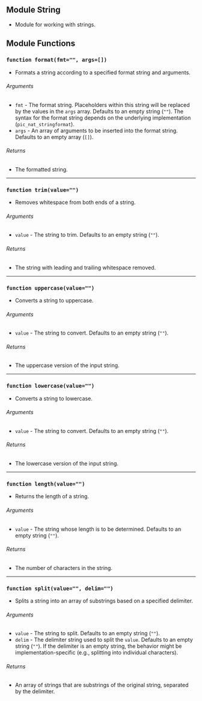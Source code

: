 ## Module String
- Module for working with strings.

## Module Functions

### `function format(fmt="", args=[])`
- Formats a string according to a specified format string and arguments.

###### Arguments
- `fmt` - The format string. Placeholders within this string will be replaced by the values in the `args` array. Defaults to an empty string (`""`). The syntax for the format string depends on the underlying implementation (`pic_nat_stringformat`).
- `args` - An array of arguments to be inserted into the format string. Defaults to an empty array (`[]`).

###### Returns
- The formatted string.

---

### `function trim(value="")`
- Removes whitespace from both ends of a string.

###### Arguments
- `value` - The string to trim. Defaults to an empty string (`""`).

###### Returns
- The string with leading and trailing whitespace removed.

---

### `function uppercase(value="")`
- Converts a string to uppercase.

###### Arguments
- `value` - The string to convert. Defaults to an empty string (`""`).

###### Returns
- The uppercase version of the input string.

---

### `function lowercase(value="")`
- Converts a string to lowercase.

###### Arguments
- `value` - The string to convert. Defaults to an empty string (`""`).

###### Returns
- The lowercase version of the input string.

---

### `function length(value="")`
- Returns the length of a string.

###### Arguments
- `value` - The string whose length is to be determined. Defaults to an empty string (`""`).

###### Returns
- The number of characters in the string.

---

### `function split(value="", delim="")`
- Splits a string into an array of substrings based on a specified delimiter.

###### Arguments
- `value` - The string to split. Defaults to an empty string (`""`).
- `delim` - The delimiter string used to split the `value`. Defaults to an empty string (`""`). If the delimiter is an empty string, the behavior might be implementation-specific 
  (e.g., splitting into individual characters).

###### Returns
- An array of strings that are substrings of the original string, separated by the delimiter.